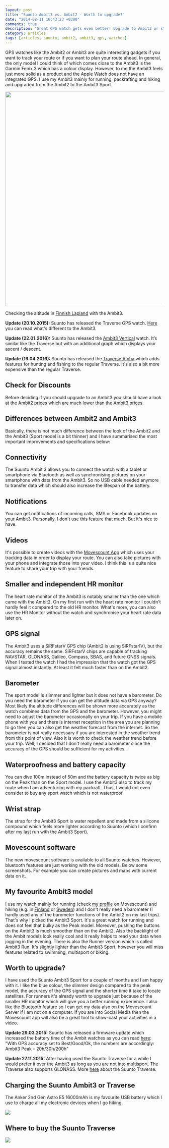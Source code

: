 ```yaml
---
layout: post
title: "Suunto Ambit3 vs. Ambit2 - Worth to upgrade?"
date: "2014-08-11 16:43:23 +0300"
comments: true
description: "Great GPS watch gets even better! Upgrade to Ambit3 or stick with Ambit2?"
category: articles
tags: [articles, suunto, ambit2, ambit3, gps, watches]
---
```


GPS watches like the Ambit2 or Ambit3 are quite interesting gadgets if you want to track your route or if you want to plan your route ahead. In general, the only model I could think of which comes close to the Ambit3 is the Garmin Fenix 3 which has a colour display. However, to me the Ambit3 feels just more solid as a product and the Apple Watch does not have an integrated GPS. I use my Ambit3 mainly for running, packrafting and hiking and upgraded from the Ambit2 to the Ambit3 Sport.

<a href="https://www.flickr.com/photos/90204224@N07/15913318153"><img src="https://farm8.staticflickr.com/7306/15913318153_e26043e992_b.jpg" width="1024" height="680"></a>

Checking the altitude in [Finnish Lapland][1] with the Ambit3.

**Update (20.10.2015):** Suunto has released the Traverse GPS watch. [Here][2] you can read what's different to the Ambit3.

**Update (22.01.2016):** Suunto has released the [Ambit3 Vertical][3] watch. It’s similar like the Traverse but with an additional graph which displays your ascent / descent.

**Update (19.04.2016):** Suunto has released the <a href="http://www.suunto.com/Products/sports-watches/Suunto-Traverse-Alpha/Suunto-Traverse-Alpha-Foliage/">Traverse Alpha</a> which adds features for hunting and fishing to the regular Traverse. It's also a bit more expensive than the regular Traverse.

## Check for Discounts
Before deciding if you should upgrade to an Ambit3 you should have a look at the <a href="http://www.hikeventures.com/deals/#Suunto+Ambit2">Ambit2 prices</a>  which are much lower than the <a href="http://www.hikeventures.com/deals/#Suunto+Ambit3">Ambit3 prices</a>.

## Differences between Ambit2 and Ambit3
Basically, there is not much difference between the look of the Ambit2 and the Ambit3 (Sport model is a bit thinner) and I have summarised the most important improvements and specifications below:

## Connectivity
The Suunto Ambit 3 allows you to connect the watch with a tablet or smartphone via Bluetooth as well as synchronising pictures on your smartphone with data from the Ambit3. So no USB cable needed anymore to transfer data which should also increase the lifespan of the battery.

## Notifications
You can get notifications of incoming calls, SMS or Facebook updates on your Ambit3. Personally, I don't use this feature that much. But it's nice to have.

## Videos
It's possible to create videos with the [Movescount App][4] which uses your tracking data in order to display your route. You can also take pictures with your phone and integrate those into your video. I think this is a quite nice feature to share your trip with your friends.

## Smaller and independent HR monitor
The heart rate monitor of the Ambit3 is notably smaller than the one which came with the Ambit2. On my first run with the heart rate monitor I couldn't hardly feel it compared to the old HR monitor. What's more, you can also use the HR Monitor without the watch and synchronise your heart rate data later on.

## GPS signal
The Ambit3 uses a SiRFstarV GPS chip (Ambit2 is using SiRFstarIV), but the accuracy remains the same. SiRFstarV chips are capable of tracking NAVSTAR, GLONASS, Galileo, Compass, SBAS, and future GNSS signals. When I tested the watch I had the impression that the watch got the GPS signal almost instantly. At least it felt much faster than on the Ambit2.

## Barometer
The sport model is slimmer and lighter but it does not have a barometer. Do you need the barometer if you can get the altitude data via GPS anyway? Most likely the altitude differences will be shown more accurately as the watch combines data from the GPS and the barometer. However, you might need to adjust the barometer occasionally on your trip. If you have a mobile phone with you and there is internet reception in the area you are planning to go then you can also get the weather forecast from the internet. So the barometer is not really necessary if you are interested in the weather trend from this point of view. Also it is worth to check the weather trend before your trip. Well, I decided that I don't really need a barometer since the accuracy of the GPS should be sufficient for my activities.

## Waterproofness and battery capacity
You can dive 100m instead of 50m and the battery capacity is twice as big on the Peak than on the Sport model. I use the Ambit3 also to track my route when I am adventuring with my packraft. Thus, I would not even consider to buy any sport watch which is not waterproof.

## Wrist strap
The strap for the Ambit3 Sport is water repellent and made from a silicone compound  which feels more lighter according to Suunto (which I confirm after my last run with the Ambit3 Sport).

## Movescount software
The new movescount software is available to all Suunto watches. However, bluetooth features are just working with the old models. Below some screenshots. For example you can create pictures and maps with current data on it.

## My favourite Ambit3 model
I use my watch mainly for running (check [my profile][5] on Movescount) and hiking (e.g. in [Finland][6] or [Sweden][7]) and I don't really need a barometer (I hardly used any of the barometer functions of the Ambit2 on my last trips).  That's why I picked the Ambit3 Sport. It's a great watch for running and does not feel that bulky as the Peak model. Moreover, pushing the buttons on the Ambit3 is much smoother than on the Ambit2. Also the backlight of the Ambit models look really cool and it really helps to read your data when jogging in the evening. There is also the Runner version which is called Ambit3 Run. It's slightly lighter than the Ambit3 Sport, however you will miss features related to swimming, multisport or biking.

## Worth to upgrade?
I have used the Suunto Ambit3 Sport for a couple of months and I am happy with it. I like the blue colour, the slimmer design compared to the peak model, the accuracy of the GPS signal and the shorter time it take to locate satellites. For runners it's already worth to upgrade just because of the smaller HR monitor which will give you a better running experience. I also like the Bluetooth feature so I can get my data also on the Movescount Server if I am not on a computer. If you are into Social Media then the Movescount app will also be a great tool to show-cast your activities in a video.

**Update 29.03.2015:** Suunto has released a firmware update which increased the battery time of the Ambit watches as you can read [here][8]: "With GPS accuracy set to Best/Good/Ok, the numbers are accordingly: Ambit3 Peak – 20h/30h/200h"

**Update 27.11.2015:** After having used the Suunto Traverse for a while I would prefer it over the Ambit3 as long as you are not into multisport. The Traverse also supports GLONASS. More [here][9] about the Suunto Traverse.

## Charging the Suunto Ambit3 or Traverse
The Anker 2nd Gen Astro E5 16000mAh is my favourite USB battery which I use to charge all my electronic devices when I go hiking. 

<a  href="http://www.amazon.com/gp/product/B00D5VAYRU/ref=as_li_tl?ie=UTF8&camp=1789&creative=9325&creativeASIN=B00D5VAYRU&linkCode=as2&tag=hikeve-20&linkId=XUHY3SIFZWEILXVV"><img border="0" src="http://ws-na.amazon-adsystem.com/widgets/q?_encoding=UTF8&ASIN=B00D5VAYRU&Format=_SL250_&ID=AsinImage&MarketPlace=US&ServiceVersion=20070822&WS=1&tag=hikeve-20" ></a><img src="http://ir-na.amazon-adsystem.com/e/ir?t=hikeve-20&l=as2&o=1&a=B00D5VAYRU" width="1" height="1" border="0" alt="" style="border:none !important; margin:0px !important;" />

## Where to buy the Suunto Traverse
<a  href="http://www.amazon.com/gp/product/B014PNZKC0/ref=as_li_tl?ie=UTF8&camp=1789&creative=9325&creativeASIN=B014PNZKC0&linkCode=as2&tag=hikeve-20&linkId=IMZJLZ6YNLBHIO2O"><img border="0" src="http://ws-na.amazon-adsystem.com/widgets/q?_encoding=UTF8&ASIN=B014PNZKC0&Format=_SL250_&ID=AsinImage&MarketPlace=US&ServiceVersion=20070822&WS=1&tag=hikeve-20" ></a><img src="http://ir-na.amazon-adsystem.com/e/ir?t=hikeve-20&l=as2&o=1&a=B014PNZKC0" width="1" height="1" border="0" alt="" style="border:none !important; margin:0px !important;" />




[1]:	http://www.hikeventures.com/snowshoeing-and-skiing-in-urho-kekkonen-national-park-and-Saariselka/
[2]:	http://www.hikeventures.com/Suunto-Traverse-Ambit3-differences/
[3]:	http://amzn.to/1SAM78n "Ambit3 Vertical"
[4]:	http://www.movescount.com/connect/iPhone%22%20target=%22_blank
[5]:	http://www.movescount.com/members/HikeVentures
[6]:	http://www.hikeventures.com/snowshoeing-and-skiing-in-urho-kekkonen-national-park-and-Saariselka/
[7]:	http://www.hikeventures.com/hiking-and-packrafting-in-sarek-day-1/
[8]:	http://www.suunto.com/Support/Products/Suunto-Ambit3-Peak-Software-Update-15-March-2015/
[9]:	http://www.hikeventures.com/Suunto-Traverse-Ambit3-differences/
[10]:	http://www.hikeventures.com/Suunto-Traverse-Ambit3-differences/

[image-1]:	https://farm9.staticflickr.com/8376/8379979987_5d2cd6b3e4_b.jpg "Charging Suunto Ambit3 with external USB battery"
[image-1]:	https://farm9.staticflickr.com/8376/8379979987_5d2cd6b3e4_b.jpg "Charging Suunto Ambit3"
